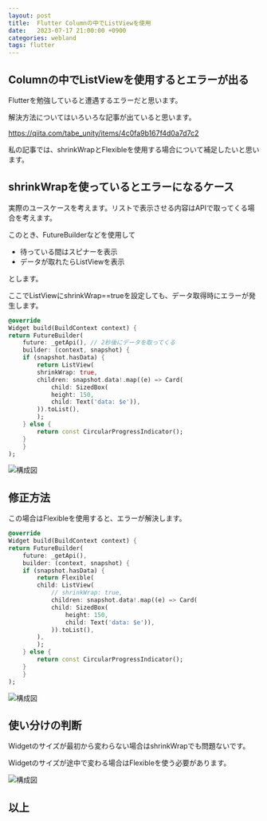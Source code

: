 ```yaml
---
layout: post
title:  Flutter Columnの中でListViewを使用
date:   2023-07-17 21:00:00 +0900
categories: webland
tags: flutter
---
```


## Columnの中でListViewを使用するとエラーが出る

Flutterを勉強していると遭遇するエラーだと思います。

解決方法についてはいろいろな記事が出ていると思います。

<https://qiita.com/tabe_unity/items/4c0fa9b167f4d0a7d7c2>

私の記事では、shrinkWrapとFlexibleを使用する場合について補足したいと思います。

## shrinkWrapを使っているとエラーになるケース

実際のユースケースを考えます。リストで表示させる内容はAPIで取ってくる場合を考えます。

このとき、FutureBuilderなどを使用して

* 待っている間はスピナーを表示
* データが取れたらListViewを表示

とします。

ここでListViewにshrinkWrap==trueを設定しても、データ取得時にエラーが発生します。

``` dart
@override
Widget build(BuildContext context) {
return FutureBuilder(
    future: _getApi(), // 2秒後にデータを取ってくる
    builder: (context, snapshot) {
    if (snapshot.hasData) {
        return ListView(
        shrinkWrap: true,
        children: snapshot.data!.map((e) => Card(
            child: SizedBox(
            height: 150,
            child: Text('data: $e')),
        )).toList(),
        );
    } else {
        return const CircularProgressIndicator();
    }
    }
);
```

![構成図](/assets//images/image-2023-07-18-flutter-error.gif)

## 修正方法

この場合はFlexibleを使用すると、エラーが解決します。

``` dart
@override
Widget build(BuildContext context) {
return FutureBuilder(
    future: _getApi(), 
    builder: (context, snapshot) {
    if (snapshot.hasData) {
        return Flexible(
        child: ListView(
            // shrinkWrap: true,
            children: snapshot.data!.map((e) => Card(
            child: SizedBox(
                height: 150,
                child: Text('data: $e')),
            )).toList(),
        ),
        );
    } else {
        return const CircularProgressIndicator();
    }
    }
);
```

![構成図](/assets//images/image-2023-07-18-flutter-success.gif)

## 使い分けの判断

Widgetのサイズが最初から変わらない場合はshrinkWrapでも問題ないです。

Widgetのサイズが途中で変わる場合はFlexibleを使う必要があります。

![構成図](/assets//images/image-2023-07-18-flutter-widgets.png)

## 以上
